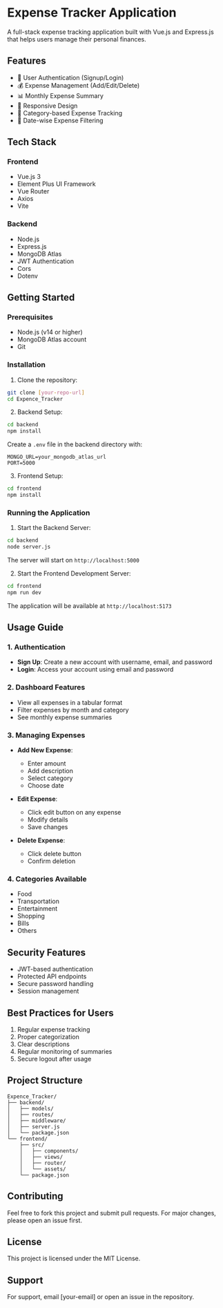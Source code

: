 # Expense Tracker Application

A full-stack expense tracking application built with Vue.js and Express.js that helps users manage their personal finances.

## Features

- 🔐 User Authentication (Signup/Login)
- 💰 Expense Management (Add/Edit/Delete)
- 📊 Monthly Expense Summary
- 📱 Responsive Design
- 🎯 Category-based Expense Tracking
- 📅 Date-wise Expense Filtering

## Tech Stack

### Frontend
- Vue.js 3
- Element Plus UI Framework
- Vue Router
- Axios
- Vite

### Backend
- Node.js
- Express.js
- MongoDB Atlas
- JWT Authentication
- Cors
- Dotenv

## Getting Started

### Prerequisites
- Node.js (v14 or higher)
- MongoDB Atlas account
- Git

### Installation

1. Clone the repository:
```bash
git clone [your-repo-url]
cd Expence_Tracker
```

2. Backend Setup:
```bash
cd backend
npm install
```

Create a `.env` file in the backend directory with:
```
MONGO_URL=your_mongodb_atlas_url
PORT=5000
```

3. Frontend Setup:
```bash
cd frontend
npm install
```

### Running the Application

1. Start the Backend Server:
```bash
cd backend
node server.js
```
The server will start on `http://localhost:5000`

2. Start the Frontend Development Server:
```bash
cd frontend
npm run dev
```
The application will be available at `http://localhost:5173`

## Usage Guide

### 1. Authentication
- **Sign Up**: Create a new account with username, email, and password
- **Login**: Access your account using email and password

### 2. Dashboard Features
- View all expenses in a tabular format
- Filter expenses by month and category
- See monthly expense summaries

### 3. Managing Expenses
- **Add New Expense**:
  - Enter amount
  - Add description
  - Select category
  - Choose date
  
- **Edit Expense**:
  - Click edit button on any expense
  - Modify details
  - Save changes

- **Delete Expense**:
  - Click delete button
  - Confirm deletion

### 4. Categories Available
- Food
- Transportation
- Entertainment
- Shopping
- Bills
- Others

## Security Features
- JWT-based authentication
- Protected API endpoints
- Secure password handling
- Session management

## Best Practices for Users
1. Regular expense tracking
2. Proper categorization
3. Clear descriptions
4. Regular monitoring of summaries
5. Secure logout after usage

## Project Structure
```
Expence_Tracker/
├── backend/
│   ├── models/
│   ├── routes/
│   ├── middleware/
│   ├── server.js
│   └── package.json
└── frontend/
    ├── src/
    │   ├── components/
    │   ├── views/
    │   ├── router/
    │   └── assets/
    └── package.json
```

## Contributing
Feel free to fork this project and submit pull requests. For major changes, please open an issue first.

## License
This project is licensed under the MIT License.

## Support
For support, email [your-email] or open an issue in the repository. 